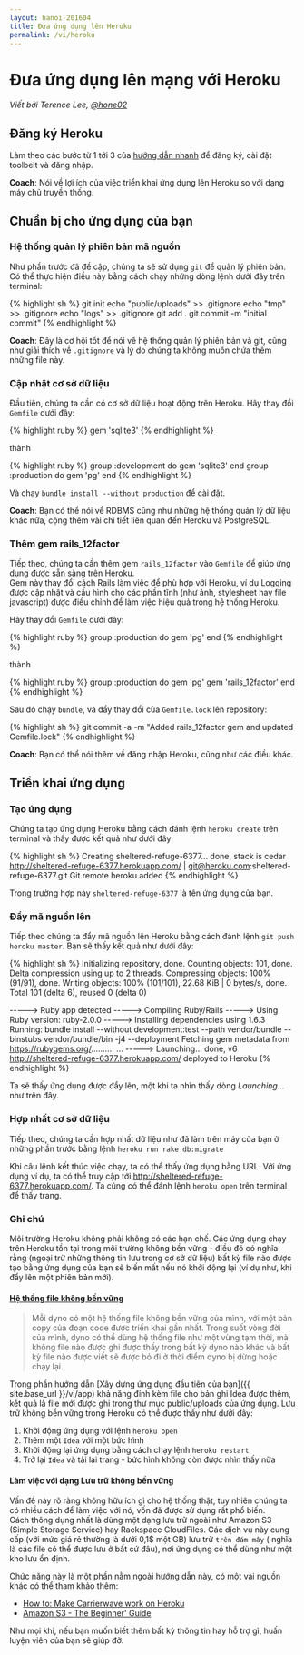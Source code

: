 ```yaml
---
layout: hanoi-201604
title: Đưa ứng dụng lên Heroku
permalink: /vi/heroku
---
```



# Đưa ứng dụng lên mạng với Heroku

*Viết bởi Terence Lee, [@hone02](https://twitter.com/hone02)*

## Đăng ký Heroku

Làm theo các bước từ 1 tới 3 của [hướng dẫn nhanh](https://devcenter.heroku.com/articles/quickstart) để đăng ký, cài đặt toolbelt và đăng nhập.  

**Coach**: Nói về lợi ích của việc triển khai ứng dụng lên Heroku so với dạng máy chủ truyền thống.  

## Chuẩn bị cho ứng dụng của bạn

### Hệ thống quản lý phiên bản mã nguồn

Như phần trước đã đề cập, chúng ta sẽ sử dụng `git` để quản lý phiên bản. Có thể thực hiện điều này bằng cách chạy những dòng lệnh dưới đây trên terminal:
  

{% highlight sh %}
git init
echo "public/uploads" >> .gitignore
echo "tmp" >> .gitignore
echo "logs" >> .gitignore
git add .
git commit -m "initial commit"
{% endhighlight %}

**Coach**: Đây là cơ hội tốt để nói về hệ thống quản lý phiên bản và git, cũng như giải thích về `.gitignore` và lý do chúng ta không muốn chứa thêm những file này.

### Cập nhật cơ sở dữ liệu

Đầu tiên, chúng ta cần có cơ sở dữ liệu hoạt động trên Heroku. Hãy thay đổi `Gemfile` dưới đây:

{% highlight ruby %}
gem 'sqlite3'
{% endhighlight %}

thành

{% highlight ruby %}
group :development do
  gem 'sqlite3'
end
group :production do
  gem 'pg'
end
{% endhighlight %}

Và chạy `bundle install --without production` để cài đặt.

**Coach**: Bạn có thể nói về RDBMS cũng như những hệ thống quản lý dữ liệu khác nữa, cộng thêm vài chi tiết liên quan đến Heroku và PostgreSQL.

### Thêm gem rails_12factor

Tiếp theo, chúng ta cần thêm gem `rails_12factor` vào `Gemfile` để giúp ứng dụng được sẵn sàng trên Heroku.    
Gem này thay đổi cách Rails làm việc để phù hợp với Heroku, ví dụ Logging được cập nhật và cấu hình cho các phần tĩnh (như ảnh, stylesheet hay file javascript) được điều chỉnh để làm việc hiệu quả trong hệ thống Heroku.

Hãy thay đổi `Gemfile` dưới đây:

{% highlight ruby %}
group :production do
  gem 'pg'
end
{% endhighlight %}

thành

{% highlight ruby %}
group :production do
  gem 'pg'
  gem 'rails_12factor'
end
{% endhighlight %}

Sau đó chạy `bundle`, và đẩy thay đổi của `Gemfile.lock` lên repository:

{% highlight sh %}
git commit -a -m "Added rails_12factor gem and updated Gemfile.lock"
{% endhighlight %}

**Coach**: Bạn có thể nói thêm về đăng nhập Heroku, cũng như các điều khác.  


## Triển khai ứng dụng

### Tạo ứng dụng

Chúng ta tạo ứng dụng Heroku bằng cách đánh lệnh `heroku create` trên terminal và thấy được kết quả như dưới đây:

{% highlight sh %}
Creating sheltered-refuge-6377... done, stack is cedar
http://sheltered-refuge-6377.herokuapp.com/ | git@heroku.com:sheltered-refuge-6377.git
Git remote heroku added
{% endhighlight %}

Trong trường hợp này `sheltered-refuge-6377` là tên ứng dụng của bạn.  

### Đẩy mã nguồn lên

Tiếp theo chúng ta đẩy mã nguồn lên Heroku bằng cách đánh lệnh `git push heroku master`. Bạn sẽ thấy kết quả như dưới đây:  

{% highlight sh %}
Initializing repository, done.
Counting objects: 101, done.
Delta compression using up to 2 threads.
Compressing objects: 100% (91/91), done.
Writing objects: 100% (101/101), 22.68 KiB | 0 bytes/s, done.
Total 101 (delta 6), reused 0 (delta 0)

-----> Ruby app detected
-----> Compiling Ruby/Rails
-----> Using Ruby version: ruby-2.0.0
-----> Installing dependencies using 1.6.3
       Running: bundle install --without development:test --path vendor/bundle --binstubs vendor/bundle/bin -j4 --deployment
       Fetching gem metadata from https://rubygems.org/..........
...
-----> Launching... done, v6
       http://sheltered-refuge-6377.herokuapp.com/ deployed to Heroku
{% endhighlight %}

Ta sẽ thấy ứng dụng được đẩy lên, một khi ta nhìn thấy dòng *Launching…* như trên đây.

### Hợp nhất cơ sở dữ liệu

Tiếp theo, chúng ta cần hợp nhất dữ liệu như đã làm trên máy của bạn ở những phần trước bằng lệnh `heroku run rake db:migrate`

Khi câu lệnh kết thúc việc chạy, ta có thể thấy ứng dụng bằng URL. Với ứng dụng ví dụ, ta có thể truy cập tới http://sheltered-refuge-6377.herokuapp.com/. Ta cũng có thể đánh lệnh `heroku open` trên terminal để thấy trang.

### Ghi chú

Môi trường Heroku không phải không có các hạn chế. Các ứng dụng chạy trên Heroku tồn tại trong môi trường không bền vững - điều đó có nghĩa rằng (ngoại trừ những thông tin lưu trong cơ sở dữ liệu) bất kỳ file nào được tạo bằng ứng dụng của bạn sẽ biến mất nếu nó khởi động lại (ví dụ như, khi đẩy lên một phiên bản mới).

#### [Hệ thống file không bền vững](https://devcenter.heroku.com/articles/dynos#ephemeral-filesystem)
> Mỗi dyno có một hệ thống file không bền vững của mình, với một bản copy của đoạn code được triển khai gần nhất. Trong suốt vòng đời của mình, dyno có thể dùng hệ thống file như một vùng tạm thời, mà không file nào được ghi được thấy trong bất kỳ dyno nào khác và bất kỳ file nào được viết sẽ được bỏ đi ở thời điểm dyno bị dừng hoặc chạy lại.

Trong phần hướng dẫn [Xây dựng ứng dụng đầu tiên của bạn]({{ site.base_url }}/vi/app) khả năng đính kèm file cho bản ghi Idea được thêm, kết quả là file mới được ghi trong thư mục public/uploads của ứng dụng. Lưu trữ không bền vững trong Heroku có thể được thấy như dưới đây:

1. Khởi động ứng dụng với lệnh `heroku open`
2. Thêm một `Idea` với một bức hình
3. Khởi động lại ứng dụng bằng cách chạy lệnh `heroku restart`
4. Trở lại `Idea` và tải lại trang - bức hình không còn được nhìn thấy nữa

#### Làm việc với dạng Lưu trữ không bền vững

Vấn đề này rõ ràng không hữu ích gì cho hệ thống thật, tuy nhiên chúng ta có nhiều cách để làm việc với nó, vốn đã được sử dụng rất phổ biến.  
Cách thông dụng nhất là dùng một dạng lưu trữ ngoài như Amazon S3 (Simple Storage Service) hay Rackspace CloudFiles. Các dịch vụ này cung cấp (với mức giá rẻ thường là dưới 0,1$ một GB) lưu trữ `trên đám mây` ( nghĩa là các file có thể được lưu ở bất cứ đâu), nơi ứng dụng có thể dùng như một kho lưu ổn định.

Chức năng này là một phần nằm ngoài hướng dẫn này, có một vài nguồn khác có thể tham khảo thêm:

* [How to: Make Carrierwave work on Heroku](https://github.com/carrierwaveuploader/carrierwave/wiki/How-to%3A-Make-Carrierwave-work-on-Heroku)
* [Amazon S3 - The Beginner' Guide](http://www.hongkiat.com/blog/amazon-s3-the-beginners-guide/)

Như mọi khi, nếu bạn muốn biết thêm bất kỳ thông tin hay hỗ trợ gì, huấn luyện viên của bạn sẽ giúp đỡ.

